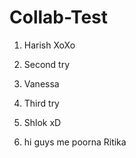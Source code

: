 # Collab-Test

1. Harish XoXo

2. Second try
3. Vanessa
4. Third try
5. Shlok xD
6. hi guys me poorna
Ritika

